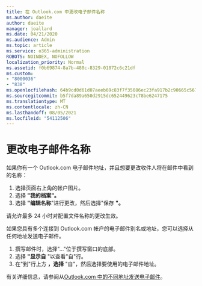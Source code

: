 ```yaml
---
title: 在 Outlook.com 中更改电子邮件名称
ms.author: daeite
author: daeite
manager: joallard
ms.date: 04/21/2020
ms.audience: Admin
ms.topic: article
ms.service: o365-administration
ROBOTS: NOINDEX, NOFOLLOW
localization_priority: Normal
ms.assetid: f0b69874-8a7b-480c-8329-01872c6c21df
ms.custom:
- "8000036"
- "838"
ms.openlocfilehash: 64b9cd0d61d07aeeb69c83f7f35086ec23fa917b2c90665c567245fe4915abe1
ms.sourcegitcommit: b5f7da89a650d2915dc652449623c78be6247175
ms.translationtype: MT
ms.contentlocale: zh-CN
ms.lasthandoff: 08/05/2021
ms.locfileid: "54112506"
---
```

# <a name="change-your-email-name"></a>更改电子邮件名称

如果你有一个 Outlook.com 电子邮件地址，并且想要更改收件人将在邮件中看到的名称：
  
1. 选择页面右上角的帐户图片。
2. 选择 **"我的档案"。**
3. 选择 **"编辑名称**"进行更改，然后选择"保存 **"。**

请允许最多 24 小时对配置文件名称的更改生效。
  
如果您具有多个连接到 Outlook.com 帐户的电子邮件别名或地址，您可以选择从任何地址发送电子邮件。
  
1. 撰写邮件时，选择"..."位于撰写窗口的底部。
1. 选择 **"显示自** "以查看"自"行。
1. 在"到"行上方 **，选择** "自"，然后选择要使用的电子邮件地址。

有关详细信息，请参阅从[Outlook.com 中的不同地址发送电子邮件](https://support.office.com/article/ccba89cb-141c-4a36-8c56-6d16a8556d2e?wt.mc_id=Office_Outlook_com_Alchemy)。